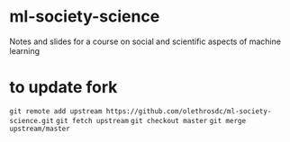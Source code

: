 # ml-society-science
Notes and slides for a course on social and scientific aspects of machine learning

# to update fork
`git remote add upstream https://github.com/olethrosdc/ml-society-science.git`
`git fetch upstream`
`git checkout master`
`git merge upstream/master`
